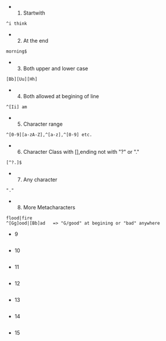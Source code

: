 - 1. Startwith
```
^i think
```
- 2. At the end
```
morning$
```
- 3. Both upper and lower case
```
[Bb][Uu][Hh]
```
- 4. Both allowed at begining of line
```
^[Ii] am
```
- 5. Character range
```
^[0-9][a-zA-Z],^[a-z],^[0-9] etc.
```
- 6. Character Class with [],ending not with "?" or "."
```
[^?.]$
```
- 7. Any character
```
"."
```
- 8. More Metacharacters
```
flood|fire
^[Gg]ood|[Bb]ad   => "G/good" at begining or "bad" anywhere
```
- 9
```
```
- 10
```
```
- 11
```
```
- 12
```
```
- 13
```
```
- 14
```
```
- 15
```
```
